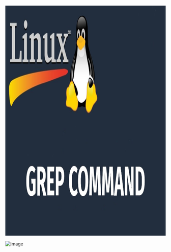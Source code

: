 <p align="center">
<img width="1280" height="720" src="https://github.com/ikozhuhar/grep/blob/main/img/grep.jpg">
</p>

![image](https://github.com/user-attachments/assets/85cddc52-4468-4d13-98d9-3da233acac5d)

